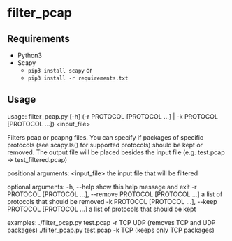 # filter_pcap

## Requirements

- Python3
- Scapy
  - ```pip3 install scapy```
  or 
  - ```pip3 install -r requirements.txt```

## Usage
usage: filter_pcap.py [-h] (-r PROTOCOL [PROTOCOL ...] | -k PROTOCOL [PROTOCOL ...]) <input_file>

Filters pcap or pcapng files. You can specify if packages of specific protocols (see scapy.ls() for supported protocols) should be kept or removed. The output file will be placed besides the input file (e.g. test.pcap -> test_filtered.pcap)

positional arguments:
  <input_file>          the input file that will be filtered

optional arguments:
  -h, --help            show this help message and exit
  -r PROTOCOL [PROTOCOL ...], --remove PROTOCOL [PROTOCOL ...]
                        a list of protocols that should be removed
  -k PROTOCOL [PROTOCOL ...], --keep PROTOCOL [PROTOCOL ...]
                        a list of protocols that should be kept

examples:
  ./filter_pcap.py test.pcap -r TCP UDP (removes TCP and UDP packages)
  ./filter_pcap.py test.pcap -k TCP (keeps only TCP packages)
